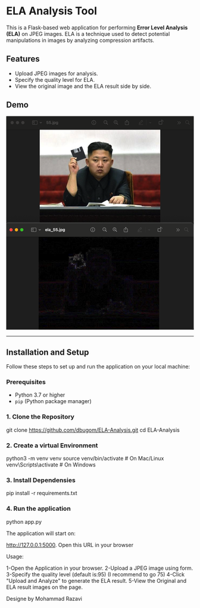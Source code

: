# ELA Analysis Tool

This is a Flask-based web application for performing **Error Level Analysis (ELA)** on JPEG images. ELA is a technique used to detect potential manipulations in images by analyzing compression artifacts.

## Features
- Upload JPEG images for analysis.
- Specify the quality level for ELA.
- View the original image and the ELA result side by side.

## Demo
![Screenshot](static/results/demo.png) 

---

## Installation and Setup

Follow these steps to set up and run the application on your local machine:

### Prerequisites
- Python 3.7 or higher
- `pip` (Python package manager)

### 1. Clone the Repository

git clone https://github.com/dbugom/ELA-Analysis.git
cd ELA-Analysis

### 2. Create a virtual Environment
python3 -m venv venv
source venv/bin/activate  # On Mac/Linux
venv\Scripts\activate     # On Windows


### 3. Install Dependensies

pip install -r requirements.txt

### 4. Run the application
python app.py

The application will start on:

http://127.0.0.1:5000. Open this URL in your browser

Usage:

1-Open the Application in your browser.
2-Upload a JPEG image using form.
3-Specify the quality level (default is:95) (I recommend to go 75)
4-Click "Upload and Analyze" to generate the ELA result.
5-View the Original and ELA result images on the page.

Designe by Mohammad Razavi
